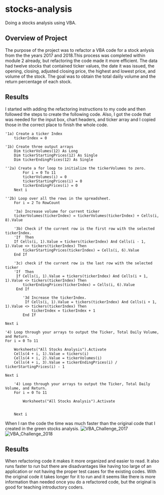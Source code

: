 # stocks-analysis
Doing a stocks analysis using VBA.
## Overview of Project
The purpose of the project was to refactor a VBA code for a stock anlysis from the the years 2017 and 2018.This process was completed within module 2 already, but refactoring the code made it more efficient. The data had twelve stocks that contained ticker values, the date it was issued, the opening, closing, adjusted closing price, the highest and lowest price, and volume of the stock. The goal was to obtain the total daiily volume and the return percentage of each stock.
## Results
I started with adding the refactoring instructions to my code and then followed the steps to create the following code. Also, I got the code that was needed for the input box, chart headers, and ticker array and I copied those in the correct place to finish the whole code.
```
'1a) Create a ticker Index
    tickerIndex = 0

'1b) Create three output arrays
    Dim tickerVolumes(12) As Long
    Dim tickerStartingPrices(12) As Single
    Dim tickerEndingPrices(12) As Single

''2a) Create a for loop to initialize the tickerVolumes to zero.
        For i = 0 To 11
        tickerVolumes(i) = 0
        tickerStartingPrices(i) = 0
        tickerEndingPrices(i) = 0
    Next i

''2b) Loop over all the rows in the spreadsheet.
    For i = 2 To RowCount

    '3a) Increase volume for current ticker
    tickerVolumes(tickerIndex) = tickerVolumes(tickerIndex) + Cells(i, 8).Value
    
    '3b) Check if the current row is the first row with the selected tickerIndex.
    'If  Then
    If Cells(i, 1).Value = tickers(tickerIndex) And Cells(i - 1, 1).Value <> tickers(tickerIndex) Then
        tickerStartingPrices(tickerIndex) = Cells(i, 6).Value
    End If
    
    '3c) check if the current row is the last row with the selected ticker
    'If  Then
     If Cells(i, 1).Value = tickers(tickerIndex) And Cells(i + 1, 1).Value <> tickers(tickerIndex) Then
        tickerEndingPrices(tickerIndex) = Cells(i, 6).Value
     End If

        '3d Increase the tickerIndex.
         If Cells(i, 1).Value = tickers(tickerIndex) And Cells(i + 1, 1).Value <> tickers(tickerIndex) Then
            tickerIndex = tickerIndex + 1
        End If

Next i

'4) Loop through your arrays to output the Ticker, Total Daily Volume, and Return.
For i = 0 To 11
    
    Worksheets("All Stocks Analysis").Activate
    Cells(4 + i, 1).Value = tickers(i)
    Cells(4 + i, 2).Value = tickerVolumes(i)
    Cells(4 + i, 3).Value = tickerEndingPrices(i) / tickerStartingPrices(i) - 1
    
Next i
    
    '4) Loop through your arrays to output the Ticker, Total Daily Volume, and Return.
    For i = 0 To 11
        
        Worksheets("All Stocks Analysis").Activate
        
        
    Next i
 ```
When I ran the code the time was much faster than the original code that I created in the green stocks analysis.
![VBA_Challenge_2017](https://user-images.githubusercontent.com/110861876/185811141-11dc5318-c8c2-4b0c-afa1-d2347a876439.png)
![VBA_Challenge_2018](https://user-images.githubusercontent.com/110861876/185811147-ed88ce04-3002-4b57-92d6-c9a1b788a63b.png)
## Results
When refactoring code it makes it more organized and easier to read. It also runs faster to run but there are disadvantages like having too large of an application or not having the proper test cases for the existing codes. With the original code it takes longer for it to run and it seems like there is more information than needed once you do a refactored code, but the original is good for teaching introductory coders.

